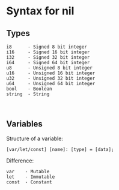 # Syntax for nil

## Types
```
i8      - Signed 8 bit integer
i16     - Signed 16 bit integer
i32     - Signed 32 bit integer
i64     - Signed 64 bit integer
u8      - Unsigned 8 bit integer
u16     - Unsigned 16 bit integer
u32     - Unsigned 32 bit integer
u64     - Unsigned 64 bit integer
bool    - Boolean
string  - String
```
<br>

## Variables
Structure of a variable:
```
[var/let/const] [name]: [type] = [data];
```
Difference:
```
var    - Mutable
let    - Immutable
const  - Constant
```
